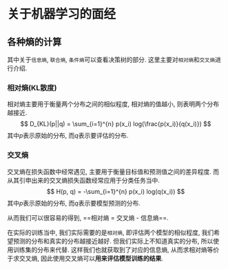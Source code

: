 # 关于机器学习的面经

## 各种熵的计算

其中关于`信息熵`, `联合熵`, `条件熵`可以查看决策树的部分. 这里主要对`相对熵`和`交叉熵`进行介绍.

### 相对熵(KL散度)

相对熵主要用于衡量两个分布之间的相似程度, 相对熵的值越小, 则表明两个分布越接近.
$$
D_{KL}(p||q) = \sum_{i=1}^{n} p(x_i) log(\frac{p(x_i)}{q(x_i)})
$$
其中$p$表示原始的分布, 而$q$表示要评估的分布.

### 交叉熵

交叉熵在损失函数中经常遇见, 主要用于衡量目标值和预测值之间的差异程度. 而从其引申出来的交叉熵损失函数经常应用于分类任务当中.
$$
H(p, q) = -\sum_{i=1}^{n} p(x_i) log(q(x_i))
$$
其中$p$表示原始的分布, 而$q$表示要模型预测的分布.

从而我们可以很容易的得到, ==相对熵 = 交叉熵 - 信息熵==. 

在实际的训练当中, 我们实际需要的是`相对熵`, 即评估两个模型的相似程度, 我们希望预测的分布和真实的分布越接近越好. 但我们实际上不知道真实的分布, 所以使用训练集的分布来代替. 这样我们也就获取到了对应的信息熵, 从而求相对熵等价于求交叉熵, 因此使用交叉熵可以**用来评估模型训练的结果**.